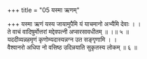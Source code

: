 +++
title = "05 यस्मा ऋणम्"

+++
यस्मा ऋणं यस्य जायामुपैमि यं याचमानो अभ्यैमि देवाः । ।  
ते वाचं वादिषुर्मोत्तरां मद्देवपत्नी अप्सरसावधीतम् ॥ ।॥ ५ ॥  
यददीव्यन्नहमृणं कृणोम्यदास्यन्नग्न उत सङ्गृणामि । ।  
वैश्वानरो अधिपा नो वसिष्ठ उदिन्नयाति सुकृतस्य लोकम् ॥ ६ ॥